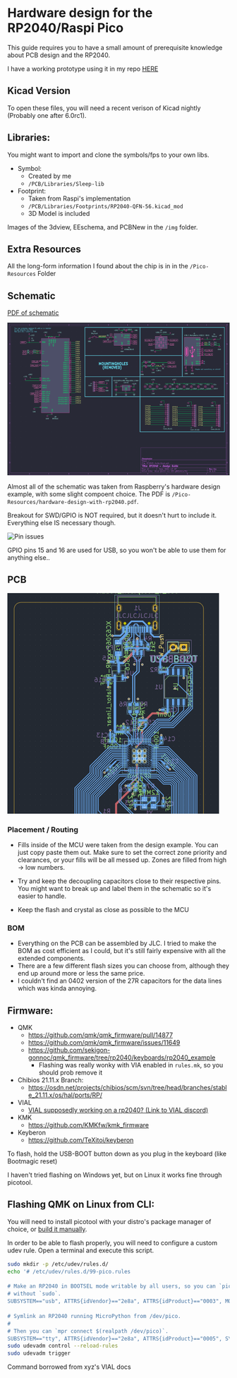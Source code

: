 # Hardware design for the RP2040/Raspi Pico

This guide requires you to have a small amount of prerequisite knowledge about PCB design and the RP2040. 

I have a working prototype using it in my repo [HERE](https://github.com/Sleepdealr/RPAD) 

## Kicad Version
To open these files, you will need a recent verison of Kicad nightly (Probably one after 6.0rc1).
## Libraries: 
You might want to import and clone the symbols/fps to your own libs.
- Symbol:
	- Created by me
	- `/PCB/Libraries/Sleep-lib`
- Footprint:
	-  Taken from Raspi's implementation
	- `/PCB/Libraries/Footprints/RP2040-QFN-56.kicad_mod`
	- 3D Model is included

Images of the 3dview, EEschema, and PCBNew in the `/img` folder.

## Extra Resources
All the long-form information I found about the chip is in in the `/Pico-Resources` Folder

## Schematic 	 
[PDF of schematic](https://github.com/Sleepdealr/RP2040-designguide/blob/main/PCB/RP2040-Guide-Schematic.pdf)

![Schematic](img/eeschema.png)


Almost all of the schematic was taken from Raspberry's hardware design example, with some slight compoent choice.
The PDF is `/Pico-Resources/hardware-design-with-rp2040.pdf`.

Breakout for SWD/GPIO is NOT required, but it doesn't hurt to include it. Everything else IS necessary though.

![Pin issues](https://cdn.discordapp.com/attachments/897555262473371698/912419661180706836/unknown.png)

GPIO pins 15 and 16 are used for USB, so you won't be able to use them for anything else..


## PCB
![PCB](/img/pcbnew.png)

### Placement / Routing 
- Fills inside of the MCU were taken from the design example. You can just copy paste them out. Make sure to set the correct zone priority and clearances, or your fills will be all messed up. Zones are filled from high -> low numbers. 

- Try and keep the decoupling capacitors close to their respective pins. You might want to break up and label them in the schematic so it's easier to handle.

- Keep the flash and crystal as close as possible to the MCU

### BOM
- Everything on the PCB can be assembled by JLC. I tried to make the BOM as cost efficient as I could, but it's still fairly expensive with all the extended components. 
- There are a few different flash sizes you can choose from, although they end up around more or less the same price. 
- I couldn't find an 0402 version of the 27R capacitors for the data lines which was kinda annoying. 


## Firmware:
- QMK
	-	https://github.com/qmk/qmk_firmware/pull/14877
	-	https://github.com/qmk/qmk_firmware/issues/11649
	-	https://github.com/sekigon-gonnoc/qmk_firmware/tree/rp2040/keyboards/rp2040_example
		- Flashing was really wonky with VIA enabled in `rules.mk`, so you should prob remove it 
- Chibios 21.11.x Branch:
	- https://osdn.net/projects/chibios/scm/svn/tree/head/branches/stable_21.11.x/os/hal/ports/RP/
- VIAL
	- [VIAL supposedly working on a rp2040? (Link to VIAL discord)](https://canary.discord.com/channels/798171334756401183/798171646045323265/905160785397968926)
- KMK
	- https://github.com/KMKfw/kmk_firmware
- Keyberon
	- https://github.com/TeXitoi/keyberon


To flash, hold the USB-BOOT button down as you plug in the keyboard (like Bootmagic reset)

I haven't tried flashing on Windows yet, but on Linux it works fine through picotool.



## Flashing QMK on Linux from CLI:

You will need to install picotool with your distro's package manager of choice, or [build it manually](https://github.com/raspberrypi/picotool#building).

In order to be able to flash properly, you will need to configure a custom udev rule.
Open a terminal and execute this script.
```bash
sudo mkdir -p /etc/udev/rules.d/
echo '# /etc/udev/rules.d/99-pico.rules

# Make an RP2040 in BOOTSEL mode writable by all users, so you can `picotool`
# without `sudo`. 
SUBSYSTEM=="usb", ATTRS{idVendor}=="2e8a", ATTRS{idProduct}=="0003", MODE="0666"

# Symlink an RP2040 running MicroPython from /dev/pico.
#
# Then you can `mpr connect $(realpath /dev/pico)`.
SUBSYSTEM=="tty", ATTRS{idVendor}=="2e8a", ATTRS{idProduct}=="0005", SYMLINK+="pico"", TAG+="uaccess", TAG+="udev-acl"' | sudo tee /etc/udev/rules.d/99-pico.rules
sudo udevadm control --reload-rules
sudo udevadm trigger
```

Command borrowed from xyz's VIAL docs